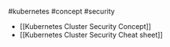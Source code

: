 #kubernetes #concept #security 

- [[Kubernetes Cluster Security Concept]]
- [[Kubernetes Cluster Security Cheat sheet]]
